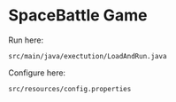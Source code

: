 # SpaceBattle Game

Run here:
```
src/main/java/exectution/LoadAndRun.java
```

Configure here:
```
src/resources/config.properties
```
